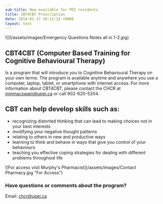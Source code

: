 ```yaml
---
sub-title: Now available for PEI residents
title: CBT4CBT Prescription
date: 2018-01-17 10:12:32 +0000
layout: text
---
```

![](/assets/images/Emergency Questions Notes all in 1-2.jpg)

## CBT4CBT (Computer Based Training for Cognitive Behavioural Therapy)

Is a program that will introduce you to Cognitive Behavioural Therapy on your own terms. The program is available anytime and anywhere you use a computer, laptop, tablet, or smartphone with internet access. For more information about CBT4CBT, please contact the CHCR at mmmacswain@upei.ca or call 902-620-5204.

## CBT can help develop skills such as:

* recognizing distorted thinking that can lead to making choices not in your best interests
* modifying your negative thought patterns
* relating to others in new and productive ways
* learning to think and behave in ways that give you  control of your behaviours
* teaching you effective coping strategies for dealing with different problems throughout life

![For access visit Murphy's Pharmacist](/assets/images/Contact Pharmacy.jpg "For Access")

### Have questions or comments about the program?

Email: <a href="mailto:chcr@upei.ca">chcr@upei.ca</a>